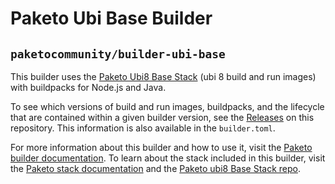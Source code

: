 # Paketo Ubi Base Builder

## `paketocommunity/builder-ubi-base`

This builder uses the [Paketo Ubi8 Base Stack](https://github.com/paketo-buildpacks/ubi8-base-stack) (ubi 8 build and run images) with buildpacks for Node.js and Java.

To see which versions of build and run images, buildpacks, and the lifecycle that are contained within a given builder version, see the [Releases](https://github.com/paketo-community/builder-ubi-base/releases) on this repository. This information is also available in the `builder.toml`.

For more information about this builder and how to use it, visit the [Paketo builder documentation](https://paketo.io/docs/builders/). To learn about the stack included in this builder, visit the [Paketo stack documentation](https://paketo.io/docs/stacks/) and the [Paketo ubi8 Base Stack repo](https://github.com/paketo-buildpacks/ubi8-base-stack).
